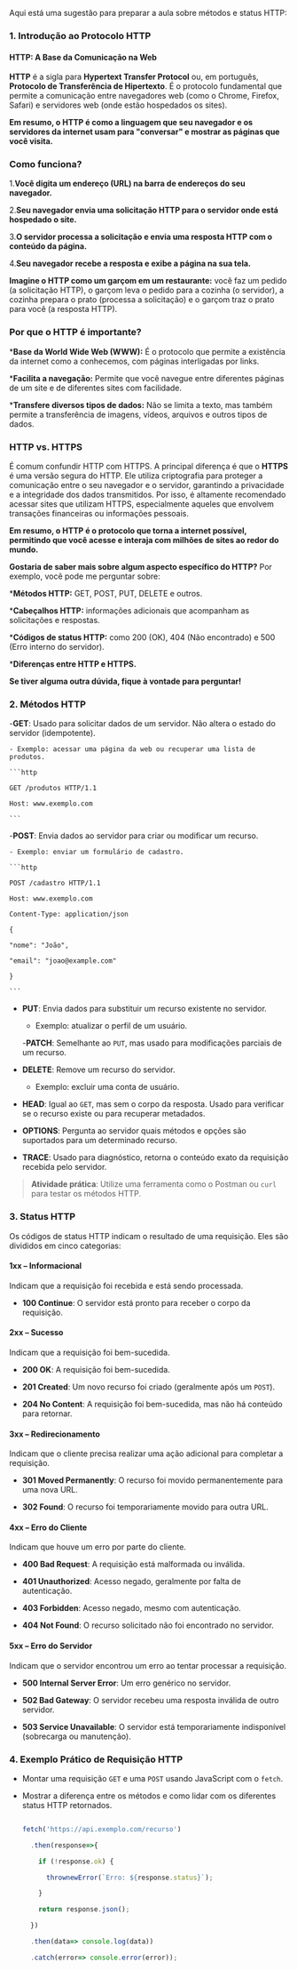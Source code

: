 Aqui está uma sugestão para preparar a aula sobre métodos e status HTTP:

### 1. Introdução ao Protocolo HTTP

#### HTTP: A Base da Comunicação na Web

**HTTP** é a sigla para **Hypertext Transfer Protocol** ou, em português, **Protocolo de Transferência de Hipertexto**. É o protocolo fundamental que permite a comunicação entre navegadores web (como o Chrome, Firefox, Safari) e servidores web (onde estão hospedados os sites).

**Em resumo, o HTTP é como a linguagem que seu navegador e os servidores da internet usam para "conversar" e mostrar as páginas que você visita.**

### Como funciona?

1.**Você digita um endereço (URL) na barra de endereços do seu navegador.**

2.**Seu navegador envia uma solicitação HTTP para o servidor onde está hospedado o site.**

3.**O servidor processa a solicitação e envia uma resposta HTTP com o conteúdo da página.**

4.**Seu navegador recebe a resposta e exibe a página na sua tela.**

**Imagine o HTTP como um garçom em um restaurante:** você faz um pedido (a solicitação HTTP), o garçom leva o pedido para a cozinha (o servidor), a cozinha prepara o prato (processa a solicitação) e o garçom traz o prato para você (a resposta HTTP).

### Por que o HTTP é importante?

***Base da World Wide Web (WWW):** É o protocolo que permite a existência da internet como a conhecemos, com páginas interligadas por links.

***Facilita a navegação:** Permite que você navegue entre diferentes páginas de um site e de diferentes sites com facilidade.

***Transfere diversos tipos de dados:** Não se limita a texto, mas também permite a transferência de imagens, vídeos, arquivos e outros tipos de dados.

### HTTP vs. HTTPS

É comum confundir HTTP com HTTPS. A principal diferença é que o **HTTPS** é uma versão segura do HTTP. Ele utiliza criptografia para proteger a comunicação entre o seu navegador e o servidor, garantindo a privacidade e a integridade dos dados transmitidos. Por isso, é altamente recomendado acessar sites que utilizam HTTPS, especialmente aqueles que envolvem transações financeiras ou informações pessoais.

**Em resumo, o HTTP é o protocolo que torna a internet possível, permitindo que você acesse e interaja com milhões de sites ao redor do mundo.**

**Gostaria de saber mais sobre algum aspecto específico do HTTP?** Por exemplo, você pode me perguntar sobre:

***Métodos HTTP:** GET, POST, PUT, DELETE e outros.

***Cabeçalhos HTTP:** informações adicionais que acompanham as solicitações e respostas.

***Códigos de status HTTP:** como 200 (OK), 404 (Não encontrado) e 500 (Erro interno do servidor).

***Diferenças entre HTTP e HTTPS.**

**Se tiver alguma outra dúvida, fique à vontade para perguntar!**

### 2. Métodos HTTP

   -**GET**: Usado para solicitar dados de um servidor. Não altera o estado do servidor (idempotente).

    - Exemplo: acessar uma página da web ou recuperar uma lista de produtos.

    ```http

    GET /produtos HTTP/1.1

    Host: www.exemplo.com

    ```

   -**POST**: Envia dados ao servidor para criar ou modificar um recurso.

    - Exemplo: enviar um formulário de cadastro.

    ```http

    POST /cadastro HTTP/1.1

    Host: www.exemplo.com

    Content-Type: application/json

    {

    "nome": "João",

    "email": "joao@example.com"

    }

    ```

- **PUT**: Envia dados para substituir um recurso existente no servidor.

    - Exemplo: atualizar o perfil de um usuário.

   -**PATCH**: Semelhante ao `PUT`, mas usado para modificações parciais de um recurso.

- **DELETE**: Remove um recurso do servidor.

    - Exemplo: excluir uma conta de usuário.

- **HEAD**: Igual ao `GET`, mas sem o corpo da resposta. Usado para verificar se o recurso existe ou para recuperar metadados.

- **OPTIONS**: Pergunta ao servidor quais métodos e opções são suportados para um determinado recurso.

- **TRACE**: Usado para diagnóstico, retorna o conteúdo exato da requisição recebida pelo servidor.

> **Atividade prática**: Utilize uma ferramenta como o Postman ou `curl` para testar os métodos HTTP.

### 3. Status HTTP

   Os códigos de status HTTP indicam o resultado de uma requisição. Eles são divididos em cinco categorias:

#### 1xx – Informacional

   Indicam que a requisição foi recebida e está sendo processada.

- **100 Continue**: O servidor está pronto para receber o corpo da requisição.

#### 2xx – Sucesso

   Indicam que a requisição foi bem-sucedida.

- **200 OK**: A requisição foi bem-sucedida.

- **201 Created**: Um novo recurso foi criado (geralmente após um `POST`).

- **204 No Content**: A requisição foi bem-sucedida, mas não há conteúdo para retornar.

#### 3xx – Redirecionamento

   Indicam que o cliente precisa realizar uma ação adicional para completar a requisição.

- **301 Moved Permanently**: O recurso foi movido permanentemente para uma nova URL.

- **302 Found**: O recurso foi temporariamente movido para outra URL.

#### 4xx – Erro do Cliente

   Indicam que houve um erro por parte do cliente.

- **400 Bad Request**: A requisição está malformada ou inválida.

- **401 Unauthorized**: Acesso negado, geralmente por falta de autenticação.

- **403 Forbidden**: Acesso negado, mesmo com autenticação.

- **404 Not Found**: O recurso solicitado não foi encontrado no servidor.

#### 5xx – Erro do Servidor

   Indicam que o servidor encontrou um erro ao tentar processar a requisição.

- **500 Internal Server Error**: Um erro genérico no servidor.

- **502 Bad Gateway**: O servidor recebeu uma resposta inválida de outro servidor.

- **503 Service Unavailable**: O servidor está temporariamente indisponível (sobrecarga ou manutenção).

### 4. Exemplo Prático de Requisição HTTP

- Montar uma requisição `GET` e uma `POST` usando JavaScript com o `fetch`.
- Mostrar a diferença entre os métodos e como lidar com os diferentes status HTTP retornados.

  ```javascript

  fetch('https://api.exemplo.com/recurso')

    .then(response=>{

      if (!response.ok) {

        thrownewError(`Erro: ${response.status}`);

      }

      return response.json();

    })

    .then(data=> console.log(data))

    .catch(error=> console.error(error));

  ```
